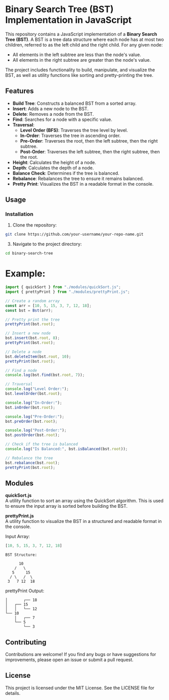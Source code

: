 # Binary Search Tree (BST) Implementation in JavaScript

This repository contains a JavaScript implementation of a **Binary Search Tree (BST)**. A BST is a tree data structure where each node has at most two children, referred to as the left child and the right child. For any given node:
- All elements in the left subtree are less than the node's value.
- All elements in the right subtree are greater than the node's value.

The project includes functionality to build, manipulate, and visualize the BST, as well as utility functions like sorting and pretty-printing the tree.

## Features

- **Build Tree**: Constructs a balanced BST from a sorted array.
- **Insert**: Adds a new node to the BST.
- **Delete**: Removes a node from the BST.
- **Find**: Searches for a node with a specific value.
- **Traversal**:
  - **Level Order (BFS)**: Traverses the tree level by level.
  - **In-Order**: Traverses the tree in ascending order.
  - **Pre-Order**: Traverses the root, then the left subtree, then the right subtree.
  - **Post-Order**: Traverses the left subtree, then the right subtree, then the root.
- **Height**: Calculates the height of a node.
- **Depth**: Calculates the depth of a node.
- **Balance Check**: Determines if the tree is balanced.
- **Rebalance**: Rebalances the tree to ensure it remains balanced.
- **Pretty Print**: Visualizes the BST in a readable format in the console.

## Usage

### Installation

1. Clone the repository:
```bash
git clone https://github.com/your-username/your-repo-name.git
```

3. Navigate to the project directory:

```bash
cd binary-search-tree
```

# Example:
```javascript
import { quickSort } from "./modules/quickSort.js";
import { prettyPrint } from "./modules/prettyPrint.js";
```

```javascript
// Create a random array
const arr = [10, 5, 15, 3, 7, 12, 18];
const bst = Bst(arr);

// Pretty print the tree
prettyPrint(bst.root);

// Insert a new node
bst.insert(bst.root, 8);
prettyPrint(bst.root);

// Delete a node
bst.deleteItem(bst.root, 10);
prettyPrint(bst.root);

// Find a node
console.log(bst.find(bst.root, 7));

// Traversal
console.log("Level Order:");
bst.levelOrder(bst.root);

console.log("In-Order:");
bst.inOrder(bst.root);

console.log("Pre-Order:");
bst.preOrder(bst.root);

console.log("Post-Order:");
bst.postOrder(bst.root);

// Check if the tree is balanced
console.log("Is Balanced:", bst.isBalanced(bst.root));

// Rebalance the tree
bst.rebalance(bst.root);
prettyPrint(bst.root);
```
## Modules
__quickSort.js__    
A utility function to sort an array using the QuickSort algorithm. This is used to ensure the input array is sorted before building the BST.

__prettyPrint.js__    
A utility function to visualize the BST in a structured and readable format in the console.

Input Array:
```javascript
[10, 5, 15, 3, 7, 12, 18]
```

```
BST Structure:

      10
    /   \
   5     15
  / \   /  \
 3   7 12  18
```
prettyPrint Output:
```
│       ┌── 18
│   ┌── 15
│   │   └── 12
└── 10
    │   ┌── 7
    └── 5
        └── 3
```

## Contributing
Contributions are welcome! If you find any bugs or have suggestions for improvements, please open an issue or submit a pull request.

## License
This project is licensed under the MIT License. See the LICENSE file for details.
